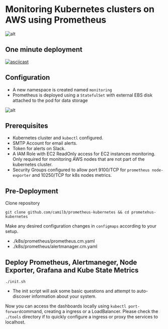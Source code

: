 # Monitoring Kubernetes  clusters on AWS using Prometheus


![alt](https://www.camil.org/content/images/2017/cluster.png)

## One minute deployment
[![asciicast](https://asciinema.org/a/QdIFKxowJ9XOSpS9QYuGI23J5.png)](https://asciinema.org/a/QdIFKxowJ9XOSpS9QYuGI23J5)

## Configuration

* A new namespace is created named `monitoring`
* Prometheus is deployed using a `StatefulSet` with external EBS disk attached to the pod for data storage

![alt](https://www.camil.org/content/images/2016/10/prom-1.png)

## Prerequisites

* Kubernetes cluster and `kubectl` configured.
* SMTP Account for email alerts.
* Token for alerts on Slack.
* A IAM Role with EC2 ReadOnly access for EC2 instances monitoring. Only required for monitoring AWS nodes that are not part of the kubernetes cluster.
* Security Groups configured to allow port 9100/TCP for `prometheus node-exporter` and 10250/TCP for k8s nodes metrics.


## Pre-Deployment

Clone repository

    git clone github.com/camilb/prometheus-kubernetes && cd prometehus-kubernetes

Make any desired configuration changes in `configmaps` according to your setup.
* ./k8s/prometheus/prometheus.cm.yaml
* ./k8s/prometheus/alertmanager.cm.yaml


## Deploy Prometheus, Alertmaneger, Node Exporter, Grafana and Kube State Metrics

    ./init.sh

* The init script will ask some basic questions and attempt to auto-discover information about your system.


Now you can access the dashboards locally using `kubectl port-forward`command, creating a ingress or a LoadBalancer. Please check the `./tools` directory if to quickly configure a ingress or proxy the services to localhost.
